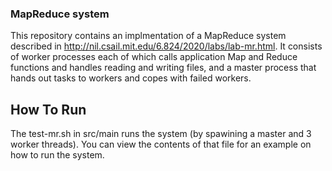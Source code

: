 ### MapReduce system
This repository contains an implmentation of a MapReduce system described in http://nil.csail.mit.edu/6.824/2020/labs/lab-mr.html. It consists of worker processes each of which calls application Map and Reduce functions and handles reading and writing files, and a master process that hands out tasks to workers and copes with failed workers.

## How To Run
The test-mr.sh in src/main runs the system (by spawining a master and 3 worker threads). You can view the contents of that file for an example on how to run the system.